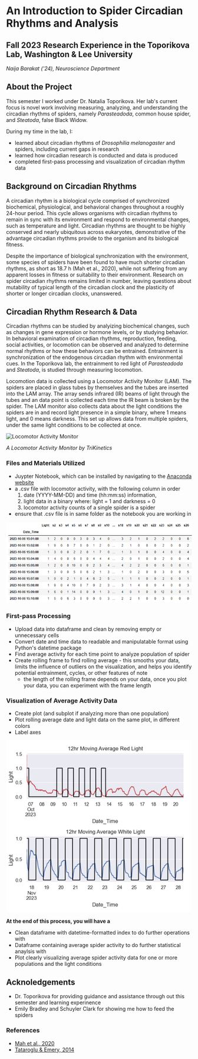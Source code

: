 # An Introduction to Spider Circadian Rhythms and Analysis
## Fall 2023 Research Experience in the Toporikova Lab, Washington & Lee University
*Naija Barakat ('24), Neuroscience Department*

## About the Project
This semester I worked under Dr. Natalia Toporikova. Her lab's current focus is novel work involving measuring, analyzing, and understanding the circadian rhythms of spiders, namely *Parasteadoda*, common house spider, and *Steatoda*, false Black Widow. 

During my time in the lab, I: 
- learned about circadian rhythms of *Drosophilia melanogaster* and spiders, including current gaps in research
- learned how circadian research is conducted and data is produced
- completed first-pass processing and visualization of circadian rhythm data

## Background on Circadian Rhythms
A circadian rhythm is a biological cycle comprised of synchronized biochemical, physiological, and behavioral changes throughout a roughly 24-hour period. This cycle allows organisms with circadian rhythms to remain in sync with its environment and respond to environmental changes, such as temperature and light. Circadian rhythms are thought to be highly conserved and nearly ubiquitous across eukaryotes, demonstrative of the advantage circadian rhythms provide to the organism and its biological fitness. 
  
Despite the importance of biological synchronization with the environment, some species of spiders have been found to have much shorter circadian rhythms, as short as 18.7 h (Mah et al., 2020), while not suffering from any apparent losses in fitness or suitability to their environment. Research on spider circadian rhythms remains limited in number, leaving questions about mutability of typical length of the circadian clock and the plasticity of shorter or longer circadian clocks, unanswered. 

## Circadian Rhythm Research & Data
Circadian rhythms can be studied by analyizing biochemical changes, such as changes in gene expression or hormone levels, or by studying behavior. In behavioral examination of circadian rhythms, reproduction, feeding, social activities, or locomotion can be observed and analyzed to determine normal rhythms or how these behaviors can be entrained. Entrainment is synchronization of the endogenous circadian rhythm with environmental cues. In the Toporikova lab, the entrainment to red light of *Parasteadoda* and *Steatoda*, is studied through measuring locomotion. 

Locomotion data is collected using a Locomotor Activity Monitor (LAM). The spiders are placed in glass tubes by themselves and the tubes are inserted into the LAM array. The array sends infrared (IR) beams of light through the tubes and an data point is collected each time the IR beam is broken by the spider. The LAM monitor also collects data about the light conditions the spiders are in and record light presence in a simple binary, where 1 means light, and 0 means darkness. This set up allows data from multiple spiders, under the same light conditions to be collected at once.

![Locomotor Activity Monitor](https://github.com/Toporikova-Lab/Spider-Circadian-Activity/assets/148475054/d80e59d3-9c4b-4b12-a40f-9fd625dfd4dd)

*A Locomotor Activity Monitor by TriKinetics*

### Files and Materials Utilized
* Juypter Notebook, which can be installed by navigating to the [Anaconda website](https://www.anaconda.com/download)
* a .csv file with locomotor activity, with the following column in order
  1. date (YYYY-MM-DD) and time (hh:mm:ss) information,
  2. light data in a binary where: light = 1 and darkness = 0
  3. locomotor activity counts of a single spider is a spider
* ensure that .csv file is in same folder as the notebook you are working in

![Example .csv file structure](https://github.com/Toporikova-Lab/Spider-Circadian-Activity/blob/main/Fall%202023/Naija/An%20Introduction%20to%20Spider%20Circadian%20Rhythms%20and%20Analysis/2Capture.PNG)

### First-pass Processing
* Upload data into dataframe and clean by removing empty or unnecessary cells
* Convert date and time data to readable and manipulatable format using Python's datetime package
* Find average activity for each time point to analyze population of spider
* Create rolling frame to find rolling average - this smooths your data, limits the influence of outliers on the visualization, and helps you identify potential entrainment, cycles, or other features of note
  - the length of the rolling frame depends on your data, once you plot your data, you can experiment with the frame length

### Visualization of Average Activity Data
* Create plot (and subplot if analyzing more than one population)
* Plot rolling average date and light data on the same plot, in different colors
* Label axes

![Final Result](https://github.com/Toporikova-Lab/Spider-Circadian-Activity/blob/main/Fall%202023/Naija/An%20Introduction%20to%20Spider%20Circadian%20Rhythms%20and%20Analysis/3Capture.PNG)

**At the end of this process, you will have a**
* Clean dataframe with datetime-formatted index to do further operations with
* Dataframe containing average spider activity to do further statistical anaylsis with
* Plot clearly visualizing average spider activity data for one or more populations and the light conditions

## Acknoledgements
* Dr. Toporikova for providing guidance and assistance through out this semester and learning experinence
* Emily Bradley and Schuyler Clark for showing me how to feed the spiders

### References
* [Mah et al., 2020](https://link.springer.com/article/10.1007/s00359-020-01412-y)
* [Tataroglu & Emery, 2014](https://www.sciencedirect.com/science/article/pii/S1046202314000024?via%3Dihub)
